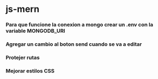 # js-mern

### Para que funcione la conexion a mongo crear un .env con la variable MONGODB_URI

### Agregar un cambio al boton send cuando se va a editar

### Protejer rutas

### Mejorar estilos CSS
